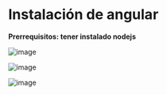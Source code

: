# Instalación de angular 

**Prerrequisitos: tener instalado nodejs**

![image](https://user-images.githubusercontent.com/31961588/200446259-2dee8723-84a5-462a-b291-1f7e07d89ea7.png)

![image](https://user-images.githubusercontent.com/31961588/200446329-a9d525db-3ae6-47ef-a430-2cf8c29cdb5b.png)

![image](https://user-images.githubusercontent.com/31961588/200446367-040ec139-db41-45c7-b022-2b969f02537b.png)

